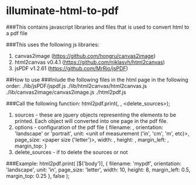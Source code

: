 # illuminate-html-to-pdf
###This contains javascript libraries and files that is used to convert html to a pdf file

###This uses the following js libraries:
1. canvas2image (https://github.com/hongru/canvas2image)
2. html2canvas v0.4.1 (https://github.com/niklasvh/html2canvas)
3. jsPDF v1.2.61 (https://github.com/MrRio/jsPDF)

##How to use
###Inlude the following files in the html page in the following order:
        ./lib/jsPDF/jspdf.js
        ./lib/html2canvas/html2canvas.js
        ./lib/canvas2image/canvas2image.js
        ./html2pdf.js

###Call the following function:
html2pdf.print(<sources>, <options>, <delete_sources>);

1. sources - these are jquery objects representing the elements to be printed. Each object will converted into one page in the pdf file.
2. options - configuration of the pdf file
    {
      filename: <filename>,
      orientation: 'landscape' or 'portrait',
      unit: <unit of measurement ('in', 'cm', 'm', etc)>,
      page_size: <paper size ('letter')>,
      width: <width based on the unit>,
      height: <height based on the unit>,
      margin_left: <left margin based on the unit>,
      margin_top: <right margin based on the unit>
    }
3. delete_sources - if to delete the sources or not
 
###Example:
    html2pdf.print(
      [$('body')],
      {
        filename: 'mypdf',
        orientation: 'landscape',
        unit: 'in',
        page_size: 'letter',
        width: 10,
        height: 8,
        margin_left: 0.5,
        margin_top: 0.25
      },
      false
    );

